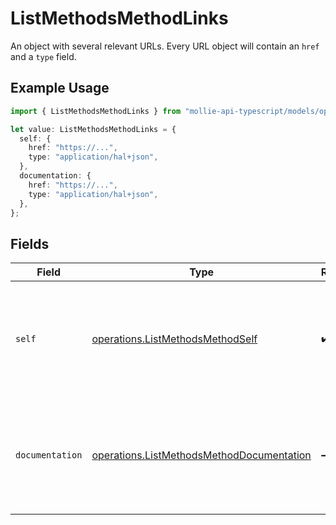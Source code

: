 # ListMethodsMethodLinks

An object with several relevant URLs. Every URL object will contain an `href` and a `type` field.

## Example Usage

```typescript
import { ListMethodsMethodLinks } from "mollie-api-typescript/models/operations";

let value: ListMethodsMethodLinks = {
  self: {
    href: "https://...",
    type: "application/hal+json",
  },
  documentation: {
    href: "https://...",
    type: "application/hal+json",
  },
};
```

## Fields

| Field                                                                                                  | Type                                                                                                   | Required                                                                                               | Description                                                                                            |
| ------------------------------------------------------------------------------------------------------ | ------------------------------------------------------------------------------------------------------ | ------------------------------------------------------------------------------------------------------ | ------------------------------------------------------------------------------------------------------ |
| `self`                                                                                                 | [operations.ListMethodsMethodSelf](../../models/operations/listmethodsmethodself.md)                   | :heavy_check_mark:                                                                                     | In v2 endpoints, URLs are commonly represented as objects with an `href` and `type` field.             |
| `documentation`                                                                                        | [operations.ListMethodsMethodDocumentation](../../models/operations/listmethodsmethoddocumentation.md) | :heavy_minus_sign:                                                                                     | In v2 endpoints, URLs are commonly represented as objects with an `href` and `type` field.             |